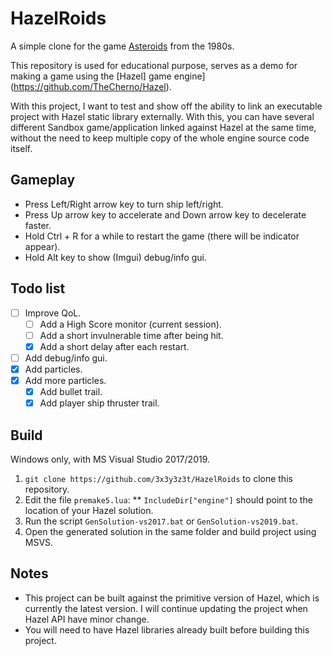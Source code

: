 # HazelRoids
A simple clone for the game [Asteroids](https://en.wikipedia.org/wiki/Asteroids_(video_game)) from the 1980s.

This repository is used for educational purpose, serves as a demo for making a game using the [Hazel] game engine](https://github.com/TheCherno/Hazel).

With this project, I want to test and show off the ability to link an executable project with Hazel static library externally. With this, you can have several different Sandbox game/application linked against Hazel at the same time, without the need to keep multiple copy of the whole engine source code itself.
 
## Gameplay
- Press Left/Right arrow key  to turn ship left/right.
- Press Up arrow key to accelerate and Down arrow key to decelerate faster.
- Hold Ctrl + R for a while to restart the game (there will be indicator appear).
- Hold Alt key to show (Imgui) debug/info gui.

## Todo list
- [ ] Improve QoL.
    - [ ] Add a High Score monitor (current session).
    - [ ] Add a short invulnerable time after being hit.
    - [x] Add a short delay after each restart.
- [ ] Add debug/info gui.
- [x] Add particles.
- [x] Add more particles.
    - [x] Add bullet trail.
    - [x] Add player ship thruster trail.
 
## Build
Windows only, with MS Visual Studio 2017/2019.
1. `git clone https://github.com/3x3y3z3t/HazelRoids` to clone this repository.
2. Edit the file `premake5.lua`:
** `IncludeDir["engine"]` should point to the location of your Hazel solution.
3. Run the script `GenSolution-vs2017.bat` or `GenSolution-vs2019.bat`.
4. Open the generated solution in the same folder and build project using MSVS.

## Notes
- This project can be built against the primitive version of Hazel, which is currently the latest version. I will continue updating the project when Hazel API have minor change.
- You will need to have Hazel libraries already built before building this project.
